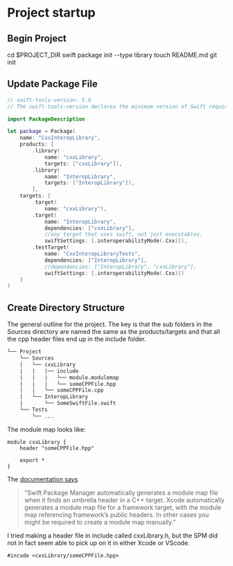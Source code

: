 # Project startup

## Begin Project

cd $PROJECT_DIR
swift package init --type library
touch README.md
git init


## Update Package File

```swift
// swift-tools-version: 5.9
// The swift-tools-version declares the minimum version of Swift required to build this package.

import PackageDescription

let package = Package(
    name: "CxxInteropLibrary",
    products: [
        .library(
            name: "cxxLibrary",
            targets: ["cxxLibrary"]),
        .library(
            name: "InteropLibrary",
            targets: ["InteropLibrary"]),
        ],
    targets: [
        .target(
            name: "cxxLibrary"),
        .target(
            name: "InteropLibrary",
            dependencies: ["cxxLibrary"],
            //any target that uses swift, not just executables.
            swiftSettings: [.interoperabilityMode(.Cxx)]),
        .testTarget(
            name: "CxxInteropLibraryTests",
            dependencies: ["InteropLibrary"],
            //dependencies: ["InteropLibrary", "cxxLibrary"],
            swiftSettings: [.interoperabilityMode(.Cxx)])
    ]
)
```

## Create Directory Structure

The general outline for the project. The key is that the sub folders in the Sources directory are named the same as the products/targets and that all the cpp header files end up in the include folder. 


```txt
└── Project
    └── Sources
    │   └── cxxLibrary
    |   |   |── include
    |   |   |   └── module.modulemap
    |   |   |   └── someCPPFile.hpp
    |   |   └── someCPPFile.cpp
    |   └── InteropLibrary
    |       └── SomeSwiftFile.swift
    └── Tests
        └── ...
```

The module map looks like: 

```
module cxxLibrary {
    header "someCPPFile.hpp"

    export *
}
```

The [documentation says](https://www.swift.org/documentation/cxx-interop/#importing-c-into-swift) 

>"Swift Package Manager automatically generates a module map file when it finds an umbrella header in a C++ target. Xcode automatically generates a module map file for a framework target, with the module map referencing framework’s public headers. In other cases you might be required to create a module map manually."

I tried making a header file in include called cxxLibrary.h, but the SPM did not in fact seem able to pick up on it in either Xcode or VScode. 


```
#incude <cxxLibrary/someCPPFile.hpp>
```


